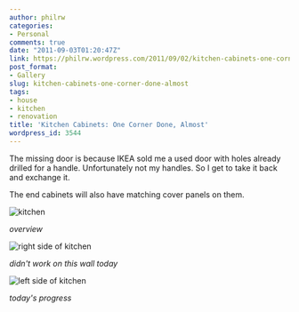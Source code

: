 ```yaml
---
author: philrw
categories:
- Personal
comments: true
date: "2011-09-03T01:20:47Z"
link: https://philrw.wordpress.com/2011/09/02/kitchen-cabinets-one-corner-done-almost/
post_format:
- Gallery
slug: kitchen-cabinets-one-corner-done-almost
tags:
- house
- kitchen
- renovation
title: 'Kitchen Cabinets: One Corner Done, Almost'
wordpress_id: 3544
---
```


The missing door is because IKEA sold me a used door with holes already drilled for a handle. Unfortunately not my handles. So I get to take it back and exchange it.

The end cabinets will also have matching cover panels on them.

![kitchen](/images/IMG_0804.jpg)

*overview*

![right side of kitchen](/images/IMG_0803.jpg)

*didn't work on this wall today*

![left side of kitchen](/images/IMG_0802.jpg)

*today's progress*